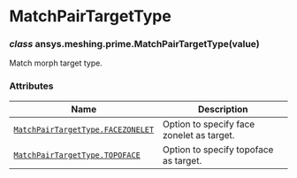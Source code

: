 <!-- vale off -->

# MatchPairTargetType

<a id="ansys.meshing.prime.MatchPairTargetType"></a>

### *class* ansys.meshing.prime.MatchPairTargetType(value)

Match morph target type.

<!-- !! processed by numpydoc !! -->

### Attributes

| Name | Description |
|---------------------------------------------------------------------------------------------------------------------------------------------------|---------------------------------------------|
| [`MatchPairTargetType.FACEZONELET`](ansys.meshing.prime.MatchPairTargetType.FACEZONELET.md#ansys.meshing.prime.MatchPairTargetType.FACEZONELET)   | Option to specify face zonelet as target.   |
| [`MatchPairTargetType.TOPOFACE`](ansys.meshing.prime.MatchPairTargetType.TOPOFACE.md#ansys.meshing.prime.MatchPairTargetType.TOPOFACE)            | Option to specify topoface as target.       |
<!-- vale on -->